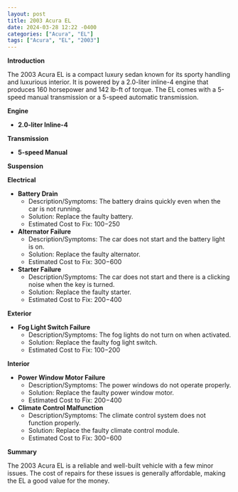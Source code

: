 ```yaml
---
layout: post
title: 2003 Acura EL
date: 2024-03-28 12:22 -0400
categories: ["Acura", "EL"]
tags: ["Acura", "EL", "2003"]
---
```

**Introduction**

The 2003 Acura EL is a compact luxury sedan known for its sporty handling and luxurious interior. It is powered by a 2.0-liter inline-4 engine that produces 160 horsepower and 142 lb-ft of torque. The EL comes with a 5-speed manual transmission or a 5-speed automatic transmission.

**Engine**

* **2.0-liter Inline-4**

**Transmission**

* **5-speed Manual**

**Suspension**

**Electrical**

* **Battery Drain**
  * Description/Symptoms: The battery drains quickly even when the car is not running.
  * Solution: Replace the faulty battery.
  * Estimated Cost to Fix: $100-$250
* **Alternator Failure**
  * Description/Symptoms: The car does not start and the battery light is on.
  * Solution: Replace the faulty alternator.
  * Estimated Cost to Fix: $300-$600
* **Starter Failure**
  * Description/Symptoms: The car does not start and there is a clicking noise when the key is turned.
  * Solution: Replace the faulty starter.
  * Estimated Cost to Fix: $200-$400

**Exterior**

* **Fog Light Switch Failure**
  * Description/Symptoms: The fog lights do not turn on when activated.
  * Solution: Replace the faulty fog light switch.
  * Estimated Cost to Fix: $100-$200

**Interior**

* **Power Window Motor Failure**
  * Description/Symptoms: The power windows do not operate properly.
  * Solution: Replace the faulty power window motor.
  * Estimated Cost to Fix: $200-$400
* **Climate Control Malfunction**
  * Description/Symptoms: The climate control system does not function properly.
  * Solution: Replace the faulty climate control module.
  * Estimated Cost to Fix: $300-$600

**Summary**

The 2003 Acura EL is a reliable and well-built vehicle with a few minor issues. The cost of repairs for these issues is generally affordable, making the EL a good value for the money.
